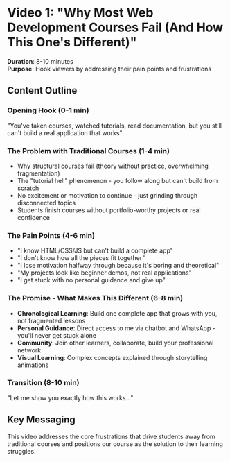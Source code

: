 # Video 1: "Why Most Web Development Courses Fail (And How This One's Different)"

**Duration**: 8-10 minutes  
**Purpose**: Hook viewers by addressing their pain points and frustrations

## Content Outline

### Opening Hook (0-1 min)
"You've taken courses, watched tutorials, read documentation, but you still can't build a real application that works"

### The Problem with Traditional Courses (1-4 min)
- Why structural courses fail (theory without practice, overwhelming fragmentation)
- The "tutorial hell" phenomenon - you follow along but can't build from scratch
- No excitement or motivation to continue - just grinding through disconnected topics
- Students finish courses without portfolio-worthy projects or real confidence

### The Pain Points (4-6 min)
- "I know HTML/CSS/JS but can't build a complete app"
- "I don't know how all the pieces fit together"
- "I lose motivation halfway through because it's boring and theoretical"
- "My projects look like beginner demos, not real applications"
- "I get stuck with no personal guidance and give up"

### The Promise - What Makes This Different (6-8 min)
- **Chronological Learning**: Build one complete app that grows with you, not fragmented lessons
- **Personal Guidance**: Direct access to me via chatbot and WhatsApp - you'll never get stuck alone
- **Community**: Join other learners, collaborate, build your professional network
- **Visual Learning**: Complex concepts explained through storytelling animations

### Transition (8-10 min)
"Let me show you exactly how this works..."

## Key Messaging
This video addresses the core frustrations that drive students away from traditional courses and positions our course as the solution to their learning struggles.